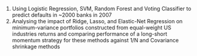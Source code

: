 1. Using Logistic Regression, SVM, Random Forest and Voting Classifier to predict defaults in ~2000 banks in 2007
2. Analysing the impact of Ridge, Lasso, and Elastic-Net Regression on minimum-variance portfolios constructed from equal-weight US industries returns and comparing performance of a long-short momentum strategy for these methods against 1/N and Covariance shrinkage methods
